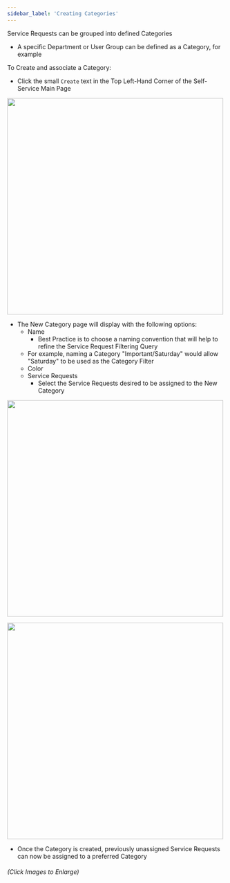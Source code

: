 ```yaml
---
sidebar_label: 'Creating Categories'
---
```


Service Requests can be grouped into defined Categories

* A specific Department or User Group can be defined as a Category, for example

To Create and associate a Category:

* Click the small  ```Create``` text in the Top Left-Hand Corner of the Self-Service Main Page

<a href="imgbasic/SelfServiceCreateCategory.png" target="_blank"><img src="imgbasic/SelfServiceCreateCategory.png" width="500"></img></a>

* The New Category page will display with the following options:
    * Name
        * Best Practice is to choose a naming convention that will help to refine the Service Request Filtering Query
    * For example, naming a Category "Important/Saturday" would allow "Saturday" to be used as the Category Filter
    * Color
    * Service Requests
        * Select the Service Requests desired to be assigned to the New Category

<a href="imgbasic/SelfServiceNewCategoryScreen.png" target="_blank"><img src="imgbasic/SelfServiceNewCategoryScreen.png" width="500"></img></a>

<a href="imgbasic/SelfServiceScreenWithCategory.png" target="_blank"><img src="imgbasic/SelfServiceScreenWithCategory.png" width="500"></img></a>

* Once the Category is created, previously unassigned Service Requests can now be assigned to a preferred Category

###### (Click Images to Enlarge)